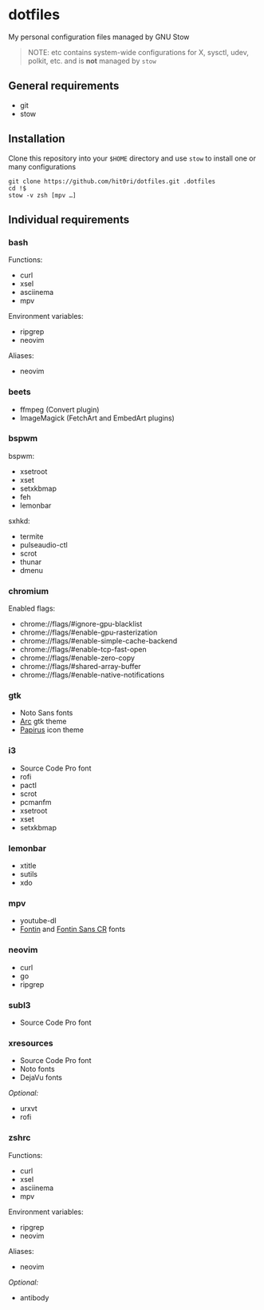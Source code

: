 # dotfiles

My personal configuration files managed by GNU Stow

> NOTE: etc contains system-wide configurations for X, sysctl, udev, polkit, etc.
> and is **not** managed by `stow`

## General requirements

- git
- stow

## Installation

Clone this repository into your `$HOME` directory and use `stow` to install
one or many configurations

```
git clone https://github.com/hit0ri/dotfiles.git .dotfiles
cd !$
stow -v zsh [mpv …]
```

## Individual requirements

### bash

Functions:

- curl
- xsel
- asciinema
- mpv

Environment variables:

- ripgrep
- neovim

Aliases:

- neovim

### beets

- ffmpeg (Convert plugin)
- ImageMagick (FetchArt and EmbedArt plugins)

### bspwm

bspwm:

- xsetroot
- xset
- setxkbmap
- feh
- lemonbar

sxhkd:

- termite
- pulseaudio-ctl
- scrot
- thunar
- dmenu

### chromium

Enabled flags:
- chrome://flags/#ignore-gpu-blacklist
- chrome://flags/#enable-gpu-rasterization
- chrome://flags/#enable-simple-cache-backend
- chrome://flags/#enable-tcp-fast-open
- chrome://flags/#enable-zero-copy
- chrome://flags/#shared-array-buffer
- chrome://flags/#enable-native-notifications

### gtk

- Noto Sans fonts
- [Arc](https://github.com/horst3180/arc-theme) gtk theme
- [Papirus](https://github.com/PapirusDevelopmentTeam/papirus-icon-theme) icon theme

### i3

- Source Code Pro font
- rofi
- pactl
- scrot
- pcmanfm
- xsetroot
- xset
- setxkbmap

### lemonbar

- xtitle
- sutils
- xdo

### mpv

- youtube-dl
- [Fontin](https://www.exljbris.com/fontin.html) and [Fontin Sans CR](https://www.exljbris.com/fontinsans.html) fonts

### neovim

- curl
- go
- ripgrep

### subl3

- Source Code Pro font

### xresources

- Source Code Pro font
- Noto fonts
- DejaVu fonts

*Optional:*

- urxvt
- rofi

### zshrc

Functions:

- curl
- xsel
- asciinema
- mpv

Environment variables:

- ripgrep
- neovim

Aliases:

- neovim

*Optional:*

- antibody

